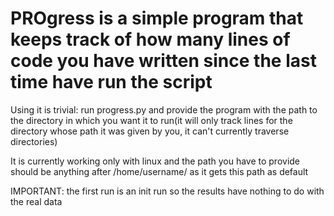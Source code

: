 # PROgress is a simple program that keeps track of how many lines of code you have written since the last time have run the script

Using it is trivial: run progress.py and provide the program with the path to the directory in which you want it to run(it will only track lines for the directory whose path it was given by you, it can't currently traverse directories)


It is currently working only with linux and the path you have to provide should be anything after /home/username/ as it gets this path as default




IMPORTANT: the first run is an init run so the results have nothing to do with the real data


